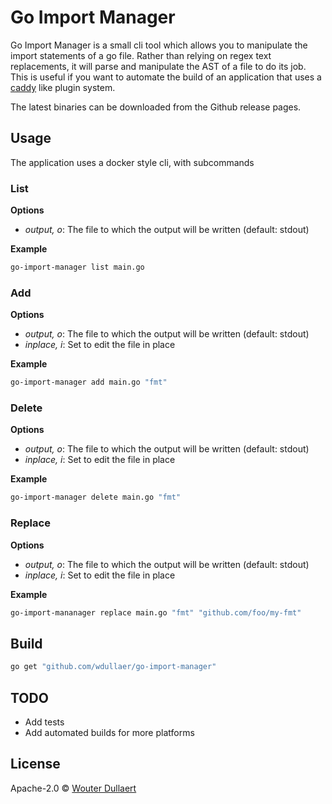 # Go Import Manager
Go Import Manager is a small cli tool which allows you to manipulate the import statements of a go file. Rather than relying on regex text replacements, it will parse and manipulate the AST of a file to do its job.
This is useful if you want to automate the build of an application that uses a [caddy](https://caddyserver.com) like plugin system.

The latest binaries can be downloaded from the Github release pages.

## Usage
The application uses a docker style cli, with subcommands

### List
**Options**
* *output, o*: The file to which the output will be written (default: stdout)

**Example**
```bash
go-import-manager list main.go
```

### Add
**Options**
* *output, o*: The file to which the output will be written (default: stdout)
* *inplace, i*: Set to edit the file in place

**Example**
```bash
go-import-manager add main.go "fmt"
```

### Delete
**Options**
* *output, o*: The file to which the output will be written (default: stdout)
* *inplace, i*: Set to edit the file in place

**Example**
```bash
go-import-manager delete main.go "fmt"
```

### Replace
**Options**
* *output, o*: The file to which the output will be written (default: stdout)
* *inplace, i*: Set to edit the file in place

**Example**
```bash
go-import-mananager replace main.go "fmt" "github.com/foo/my-fmt"
```

## Build
```bash
go get "github.com/wdullaer/go-import-manager"
```

## TODO
* Add tests
* Add automated builds for more platforms

## License
Apache-2.0 © [Wouter Dullaert](https://wdullaer.com)
